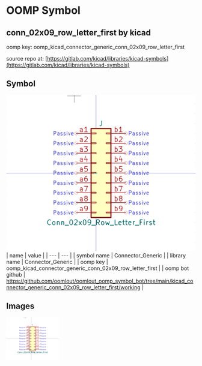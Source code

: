 # OOMP Symbol  
## conn_02x09_row_letter_first  by kicad  
  
oomp key: oomp_kicad_connector_generic_conn_02x09_row_letter_first  
  
source repo at: [https://gitlab.com/kicad/libraries/kicad-symbols](https://gitlab.com/kicad/libraries/kicad-symbols)  
## Symbol  
  
[![working.png](working_600.png)](working.png)  
| name | value | 
| --- | --- | 
| symbol name | Connector_Generic | 
| library name | Connector_Generic | 
| oomp key | oomp_kicad_connector_generic_conn_02x09_row_letter_first | 
| oomp bot github | https://github.com/oomlout/oomlout_oomp_symbol_bot/tree/main/kicad_connector_generic_conn_02x09_row_letter_first/working | 
## Images  
  
[![working.png](working_140.png)](working.png)  
